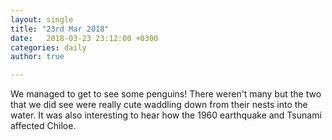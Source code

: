 ```yaml
---
layout: single
title: "23rd Mar 2018"
date:   2018-03-23 23:12:00 +0300
categories: daily
author: true

---
```


We managed to get to see some penguins! There weren't many but the two that we did see were really cute waddling down from their nests into the water. It was also interesting to hear how the 1960 earthquake and Tsunami affected Chiloe.
